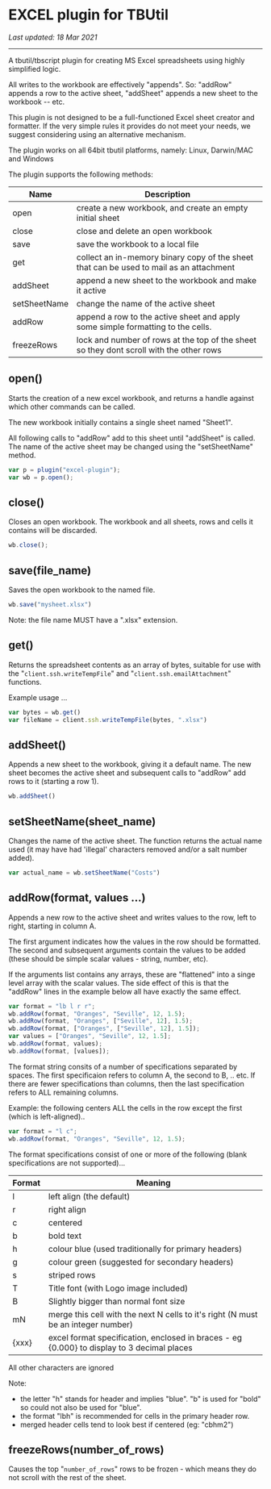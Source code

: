 # EXCEL plugin for TBUtil

*Last updated: 18 Mar 2021*

---

A tbutil/tbscript plugin for creating MS Excel spreadsheets using highly simplified logic.

All writes to the workbook are effectively "appends". So: "addRow" appends a row to the active sheet, "addSheet" appends a new sheet to the workbook -- etc.

This plugin is not designed to be a full-functioned Excel sheet creator and formatter. If the very simple rules it provides do not meet your needs, we suggest considering using an alternative mechanism.

The plugin works on all 64bit tbutil platforms, namely: Linux, Darwin/MAC and Windows

The plugin supports the following methods:

| Name | Description |
| ---- | ----------- |
| open | create a new workbook, and create an empty initial sheet |
| close | close and delete an open workbook |
| save | save the workbook to a local file |
| get  | collect an in-memory binary copy of the sheet that can be used to mail as an attachment |
| addSheet | append a new sheet to the workbook and make it active |
| setSheetName | change the name of the active sheet |
| addRow | append a row to the active sheet and apply some simple formatting to the cells. |
| freezeRows | lock and number of rows at the top of the sheet so they dont scroll with the other rows |


## open()

Starts the creation of a new excel workbook, and returns a handle against which other commands can be called.

The new workbook initially contains a single sheet named "Sheet1".

All following calls to "addRow" add to this sheet until "addSheet" is called. The name of the active sheet may be changed using the "setSheetName" method.

	
```javascript
var p = plugin("excel-plugin");
var wb = p.open();
```


## close()

Closes an open workbook. The workbook and all sheets, rows and cells it contains will be discarded.

```javascript
wb.close();
```


## save(file_name)

Saves the open workbook to the named file.

```javascript
wb.save("mysheet.xlsx")
```

Note: the file name MUST have a ".xlsx" extension.


## get()

Returns the spreadsheet contents as an array of bytes, suitable for use with the "`client.ssh.writeTempFile`" and "`client.ssh.emailAttachment`" functions.

Example usage ...

```javascript
var bytes = wb.get()
var fileName = client.ssh.writeTempFile(bytes, ".xlsx")
```


## addSheet()

Appends a new sheet to the workbook, giving it a default name. The new sheet becomes the active sheet and subsequent calls to "addRow" add rows to it (starting a row 1).

```javascript
wb.addSheet()
```


## setSheetName(sheet_name)

Changes the name of the active sheet. The function returns the actual name used (it may have had 'illegal' characters removed and/or a salt number added).

```javascript
var actual_name = wb.setSheetName("Costs")
```

## addRow(format, values ...)

Appends a new row to the active sheet and writes values to the row, left to right, starting in column A.

The first argument indicates how the values in the row should be formatted. The second and subsequent arguments contain the values to be added (these should be simple scalar values - string, number, etc).

If the arguments list contains any arrays, these are "flattened" into a singe level array with the scalar values. The side effect of this is that the "addRow" lines in the example below all have exactly the same effect.

```javascript
var format = "lb l r r";
wb.addRow(format, "Oranges", "Seville", 12, 1.5);
wb.addRow(format, "Oranges", ["Seville", 12], 1.5);
wb.addRow(format, ["Oranges", ["Seville", 12], 1.5]);
var values = ["Oranges", "Seville", 12, 1.5];
wb.addRow(format, values);
wb.addRow(format, [values]);
```

The format string consits of a number of specifications separated by spaces. The first specificaion refers to column A, the second to B, .. etc. If there are fewer specifications than columns, then the last specification refers to ALL remaining columns.

Example: the following centers ALL the cells in the row except the first (which is left-aligned)..

```javascript
var format = "l c";
wb.addRow(format, "Oranges", "Seville", 12, 1.5);
```

The format specifications consist of one or more of the following (blank specifications are not supported)...

| Format | Meaning |
| ------ | ------- |
| l      | left align (the default) |
| r      | right align |
| c      | centered |
| b      | bold text |
| h      | colour blue (used traditionally for primary headers) |
| g      | colour green (suggested for secondary headers) |
| s      | striped rows |
| T      | Title font (with Logo image included) |
| B      | Slightly bigger than normal font size |
| mN     | merge this cell with the next N cells to it's right (N must be an integer number) |
| {xxx}  | excel format specification, enclosed in braces - eg {0.000} to display to 3 decimal places |

All other characters are ignored

Note:

- the letter "h" stands for header and implies "blue". "b" is used for "bold" so could not also be used for "blue".
- the format "lbh" is recommended for cells in the primary header row.
- merged header cells tend to look best if centered (eg: "cbhm2")


## freezeRows(number_of_rows)

Causes the top "`number_of_rows`" rows to be frozen - which means they do not scroll with the rest of the sheet.
